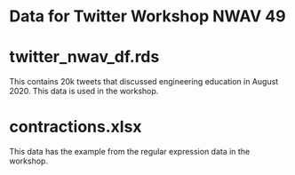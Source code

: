# Data for Twitter Workshop NWAV 49

# twitter_nwav_df.rds
This contains 20k tweets that discussed engineering education in August 2020.  This data is used in the workshop.

# contractions.xlsx
This data has the example from the regular expression data in the workshop. 

